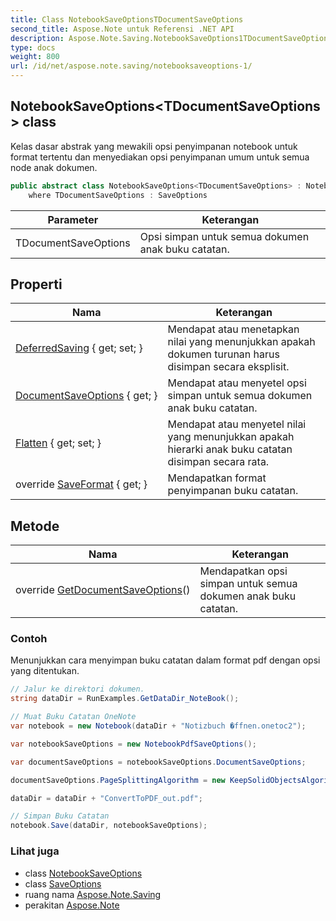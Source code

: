 ```yaml
---
title: Class NotebookSaveOptionsTDocumentSaveOptions
second_title: Aspose.Note untuk Referensi .NET API
description: Aspose.Note.Saving.NotebookSaveOptions1TDocumentSaveOptions kelas. Kelas dasar abstrak yang mewakili opsi penyimpanan notebook untuk format tertentu dan menyediakan opsi penyimpanan umum untuk semua node anak dokumen.
type: docs
weight: 800
url: /id/net/aspose.note.saving/notebooksaveoptions-1/
---
```

## NotebookSaveOptions&lt;TDocumentSaveOptions&gt; class

Kelas dasar abstrak yang mewakili opsi penyimpanan notebook untuk format tertentu dan menyediakan opsi penyimpanan umum untuk semua node anak dokumen.

```csharp
public abstract class NotebookSaveOptions<TDocumentSaveOptions> : NotebookSaveOptions
    where TDocumentSaveOptions : SaveOptions
```

| Parameter | Keterangan |
| --- | --- |
| TDocumentSaveOptions | Opsi simpan untuk semua dokumen anak buku catatan. |

## Properti

| Nama | Keterangan |
| --- | --- |
| [DeferredSaving](../../aspose.note.saving/notebooksaveoptions/deferredsaving/) { get; set; } | Mendapat atau menetapkan nilai yang menunjukkan apakah dokumen turunan harus disimpan secara eksplisit. |
| [DocumentSaveOptions](../../aspose.note.saving/notebooksaveoptions-1/documentsaveoptions/) { get; } | Mendapat atau menyetel opsi simpan untuk semua dokumen anak buku catatan. |
| [Flatten](../../aspose.note.saving/notebooksaveoptions/flatten/) { get; set; } | Mendapat atau menyetel nilai yang menunjukkan apakah hierarki anak buku catatan disimpan secara rata. |
| override [SaveFormat](../../aspose.note.saving/notebooksaveoptions-1/saveformat/) { get; } | Mendapatkan format penyimpanan buku catatan. |

## Metode

| Nama | Keterangan |
| --- | --- |
| override [GetDocumentSaveOptions](../../aspose.note.saving/notebooksaveoptions-1/getdocumentsaveoptions/)() | Mendapatkan opsi simpan untuk semua dokumen anak buku catatan. |

### Contoh

Menunjukkan cara menyimpan buku catatan dalam format pdf dengan opsi yang ditentukan.

```csharp
// Jalur ke direktori dokumen.
string dataDir = RunExamples.GetDataDir_NoteBook();

// Muat Buku Catatan OneNote
var notebook = new Notebook(dataDir + "Notizbuch �ffnen.onetoc2");

var notebookSaveOptions = new NotebookPdfSaveOptions();

var documentSaveOptions = notebookSaveOptions.DocumentSaveOptions;

documentSaveOptions.PageSplittingAlgorithm = new KeepSolidObjectsAlgorithm();

dataDir = dataDir + "ConvertToPDF_out.pdf";

// Simpan Buku Catatan
notebook.Save(dataDir, notebookSaveOptions);
```

### Lihat juga

* class [NotebookSaveOptions](../notebooksaveoptions/)
* class [SaveOptions](../saveoptions/)
* ruang nama [Aspose.Note.Saving](../../aspose.note.saving/)
* perakitan [Aspose.Note](../../)



